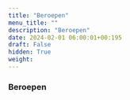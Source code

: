```yaml
---
title: "Beroepen"
menu_title: ""
description: "Beroepen"
date: 2024-02-01 06:00:01+00:195
draft: False
hidden: True
weight:
---
```

### Beroepen


